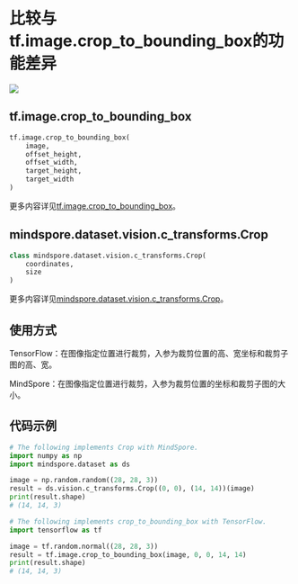 # 比较与tf.image.crop_to_bounding_box的功能差异

<a href="https://gitee.com/mindspore/docs/blob/master/docs/mindspore/source_zh_cn/note/api_mapping/tensorflow_diff/crop_to_bounding_box.md" target="_blank"><img src="https://mindspore-website.obs.cn-north-4.myhuaweicloud.com/website-images/master/resource/_static/logo_source.png"></a>

## tf.image.crop_to_bounding_box

```python
tf.image.crop_to_bounding_box(
    image,
    offset_height,
    offset_width,
    target_height,
    target_width
)
```

更多内容详见[tf.image.crop_to_bounding_box](https://www.tensorflow.org/versions/r1.15/api_docs/python/tf/image/crop_to_bounding_box)。

## mindspore.dataset.vision.c_transforms.Crop

```python
class mindspore.dataset.vision.c_transforms.Crop(
    coordinates,
    size
)
```

更多内容详见[mindspore.dataset.vision.c_transforms.Crop](https://mindspore.cn/docs/api/zh-CN/master/api_python/dataset_vision/mindspore.dataset.vision.c_transforms.Crop.html#mindspore.dataset.vision.c_transforms.Crop)。

## 使用方式

TensorFlow：在图像指定位置进行裁剪，入参为裁剪位置的高、宽坐标和裁剪子图的高、宽。

MindSpore：在图像指定位置进行裁剪，入参为裁剪位置的坐标和裁剪子图的大小。

## 代码示例

```python
# The following implements Crop with MindSpore.
import numpy as np
import mindspore.dataset as ds

image = np.random.random((28, 28, 3))
result = ds.vision.c_transforms.Crop((0, 0), (14, 14))(image)
print(result.shape)
# (14, 14, 3)

# The following implements crop_to_bounding_box with TensorFlow.
import tensorflow as tf

image = tf.random.normal((28, 28, 3))
result = tf.image.crop_to_bounding_box(image, 0, 0, 14, 14)
print(result.shape)
# (14, 14, 3)
```
